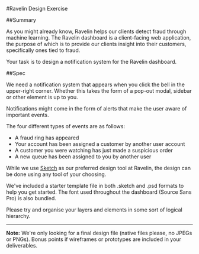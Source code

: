 #Ravelin Design Exercise

##Summary

As you might already know, Ravelin helps our clients detect fraud through machine learning. The Ravelin dashboard is a client-facing web application, the purpose of which is to provide our clients insight into their customers, specifically ones tied to fraud.

Your task is to design a notification system for the Ravelin dashboard.

##Spec

We need a notification system that appears when you click the bell in the upper-right corner. Whether this takes the form of a pop-out modal, sidebar or other element is up to you.

Notifications might come in the form of alerts that make the user aware of important events.

The four different types of events are as follows:

- A fraud ring has appeared
- Your account has been assigned a customer by another user account
- A customer you were watching has just made a suspicious order
- A new queue has been assigned to you by another user

While we use [Sketch](https://www.sketchapp.com/) as our preferred design tool at Ravelin, the design can be done using any tool of your choosing. 

We've included a starter template file in both .sketch and .psd formats to help you get started. The font used throughout the dashboard (Source Sans Pro) is also bundled.

Please try and organise your layers and elements in some sort of logical hierarchy.

___

**Note:** We're only looking for a final design file (native files please, no JPEGs or PNGs). Bonus points if wireframes or prototypes are included in your deliverables.
